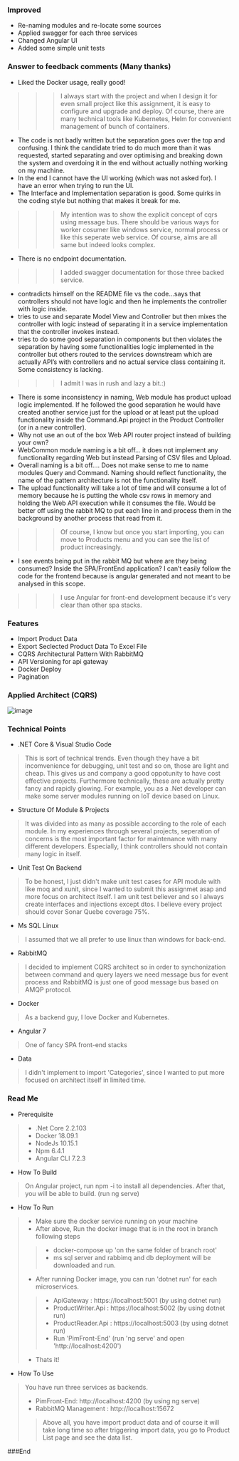 ### Improved
- Re-naming modules and re-locate some sources
- Applied swagger for each three services
- Changed Angular UI 
- Added some simple unit tests

### Answer to feedback comments (Many thanks)
- Liked the Docker usage, really good!
>>> I always start with the project and when I design it for even small project like this assignment, it is easy to configure and upgrade and deploy. Of course, there are many technical tools like Kubernetes, Helm for convenient management of bunch of containers.
 
- The code is not badly written but the separation goes over the top and confusing. I think the candidate tried to do much more than it was requested, started separating and over optimising and breaking down the system and overdoing it in the end without actually nothing working on my machine.
- In the end I cannot have the UI working (which was not asked for). I have an error when trying to run the UI.
- The Interface and Implementation separation is good. Some quirks in the coding style but nothing that makes it break for me.
>>> My intention was to show the explicit concept of cqrs using message bus. There should be various ways for worker cosumer like windows service, normal process or like this seperate web service. Of course, aims are all same but indeed looks complex.
- There is no endpoint documentation.
>>> I added swagger documentation for those three backed service.
- contradicts himself on the README file vs the code…says that controllers should not have logic and then he implements the controller with logic inside.
- tries to use and separate Model View and Controller but then mixes the controller with logic instead of separating it in a service implementation that the controller invokes instead.
- tries to do some good separation in components but then violates the separation by having some functionalities logic implemented in the controller but others routed to the services downstream which are actually API’s with controllers and no actual service class containing it. Some consistency is lacking.
>>> I admit I was in rush and lazy a bit.:) 
- There is some inconsistency in naming, Web module has product upload logic implemented. If he followed the good separation he would have created another service just for the upload or at least put the upload functionality inside the Command.Api project in the Product Controller (or in a new controller).
- Why not use an out of the box Web API router project instead of building your own?
- WebCommon module naming is a bit off… it does not implement any functionality regarding Web but instead Parsing of CSV files and Upload. 
- Overall naming is a bit off…. Does not make sense to me to name modules Query and Command. Naming should reflect functionality, the name of the pattern architecture is not the functionality itself.
- The upload functionality will take a lot of time and will consume a lot of memory because he is putting the whole csv rows in memory and holding the Web API execution while it consumes the file. Would be better off using the rabbit MQ to put each line in and process them in the background by another process that read from it. 
>>> Of course, I know but once you start importing, you can move to Products menu and you can see the list of product increasingly.
- I see events being put in the rabbit MQ but where are they being consumed? Inside the SPA/FrontEnd application? I can’t easily follow the code for the frontend because is angular generated and not meant to be analysed in this scope.
>>> I use Angular for front-end development because it's very clear than other spa stacks.

### Features
- Import Product Data
- Export Seclected Product Data To Excel File
- CQRS Architectural Pattern With RabbitMQ
- API Versioning for api gateway
- Docker Deploy 
- Pagination


### Applied Architect (CQRS)
![image](https://drive.google.com/uc?export=view&id=1tnToN4C3DzzjWAOVI4WA26qM-fVWi-FO)


### Technical Points

- .NET Core & Visual Studio Code
>This is sort of technical trends. 
>Even though they have a bit incomvenience for debugging, unit test and so on, those are light and cheap. 
>This gives us and company a good oppotunity to have cost effective projects. 
>Furthermore technically, these are actually pretty fancy and rapidly glowing. 
>For example, you as a .Net developer can make some server modules running on IoT device based on Linux.

- Structure Of Module & Projects
>It was divided into as many as possible according to the role of each module. 
>In my experiences through several projects, seperation of concerns is the most important factor for maintenance with many different developers. Especially, I think controllers should not contain many logic in itself.

- Unit Test On Backend
>To be honest, I just didn't make unit test cases for API module with like moq and xunit, since I wanted to submit this assignmet asap and more focus on architect itself.
>I am unit test believer and so I always create interfaces and injections except dtos.
>I believe every project should cover Sonar Quebe coverage 75%.

- Ms SQL Linux
>I assumed that we all prefer to use linux than windows for back-end.

- RabbitMQ
>I decided to implement CQRS architect so in order to synchonization between command and query layers we need message bus for event process and RabbitMQ is just one of good message bus based on AMQP protocol.

- Docker
>As a backend guy, I love Docker and Kubernetes.

- Angular 7
>One of fancy SPA front-end stacks

- Data
>I didn't implement to import 'Categories', since I wanted to put more focused on architect itself in limited time.


### Read Me
- Prerequisite
> - .Net Core 2.2.103
> - Docker 18.09.1
> - NodeJs 10.15.1
> - Npm 6.4.1
> - Angular CLI 7.2.3 

- How To Build
> On Angular project, run npm -i to install all dependencies.
> After that, you will be able to build. (run ng serve)

- How To Run
> - Make sure the docker service running on your machine 
> - After above, Run the docker image that is in the root in branch following steps
>> - docker-compose up 'on the same folder of branch root'
>> - ms sql server and rabbimq and db deployment will be downloaded and run.
> - After running Docker image, you can run 'dotnet run' for each microservices.
>> - ApiGateway : https://localhost:5001 (by using dotnet run)
>> - ProductWriter.Api : https://localhost:5002 (by using dotnet run)
>> - ProductReader.Api : https://localhost:5003 (by using dotnet run)
>> - Run 'PimFront-End' (run 'ng serve' and open 'http://localhost:4200')
> - Thats it!

- How To Use
> You have run three services as backends.
> - PimFront-End: http://localhost:4200 (by using ng serve)
> - RabbitMQ Management : http://localhost:15672
>> Above all, you have import product data and of course it will take long time so after triggering import data, you go to Product List page and see the data list.

###End

